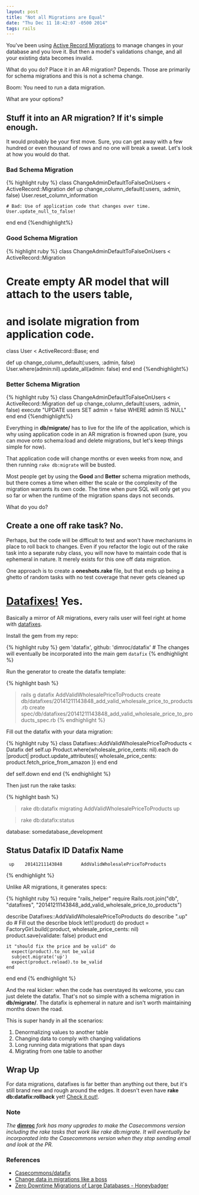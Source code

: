 ```yaml
---
layout: post
title: "Not all Migrations are Equal"
date: "Thu Dec 11 18:42:07 -0500 2014"
tags: rails
---
```


You've been using [Active Record Migrations](http://api.rubyonrails.org/classes/ActiveRecord/Migration.html) to manage changes in
your database and you love it. But then a model's validations change, and all your existing data becomes invalid.

What do you do? Place it in an AR migration? Depends. Those are primarily for schema migrations and this is not a schema change.

Boom: You need to run a data migration.

<!--more-->

What are your options?

## Stuff it into an AR migration? If it's simple enough.

It would probably be your first move. Sure, you can get away with a few hundred or even thousand of rows
and no one will break a sweat. Let's look at how you would do that.

### Bad Schema Migration

{% highlight ruby %}
class ChangeAdminDefaultToFalseOnUsers < ActiveRecord::Migration
  def up
    change_column_default(:users, :admin, false)
    User.reset_column_information

    # Bad: Use of application code that changes over time.
    User.update_null_to_false! 
  end
end
{%endhighlight%}

### Good Schema Migration

{% highlight ruby %}
class ChangeAdminDefaultToFalseOnUsers < ActiveRecord::Migration
  # Create empty AR model that will attach to the users table,
  # and isolate migration from application code.
  class User < ActiveRecord::Base; end

  def up
    change_column_default(:users, :admin, false)
    User.where(admin:nil).update_all(admin: false)
  end
end
{%endhighlight%}

### Better Schema Migration

{% highlight ruby %}
class ChangeAdminDefaultToFalseOnUsers < ActiveRecord::Migration
  def up
    change_column_default(:users, :admin, false)
    execute "UPDATE users SET admin = false WHERE admin IS NULL"
  end
end
{%endhighlight%}

Everything in **db/migrate/** has to live for the life
of the application, which is why using application code in an AR migration is frowned upon (sure, you can move onto schema:load and delete migrations, but let's keep things simple for now).

That application code will change months or even weeks from now, and then running `rake db:migrate` will be busted.

Most people get by using the **Good** and **Better** schema migration methods, but there comes a time when either the scale
or the complexity of the migration warrants its own code. The time when pure SQL will only get you so far or when the runtime of the migration
spans days not seconds.

What do you do?

## Create a one off rake task? No.

Perhaps, but the code will be difficult to test and won't have mechanisms in place to roll back to changes. Even if you refactor the logic out of
the rake task into a separate ruby class, you will now have to maintain code that is ephemeral in nature. It merely exists for this one off data migration.

One approach is to create a **oneshots.rake** file, but that ends up being a ghetto of random tasks with no test coverage that never gets cleaned up 

# [Datafixes!](https://github.com/dimroc/datafix) Yes.

Basically a mirror of AR migrations, every rails user will feel right at home with [datafixes](https://github.com/dimroc/datafix).

Install the gem from my repo:

{% highlight ruby %}
gem 'datafix', github: 'dimroc/datafix' # The changes will eventually be incorporated into the main gem `datafix`
{% endhighlight %}

Run the generator to create the datafix template:

{% highlight bash %}
> rails g datafix AddValidWholesalePriceToProducts
  create  db/datafixes/20141211143848_add_valid_wholesale_price_to_products.rb
  create  spec/db/datafixes/20141211143848_add_valid_wholesale_price_to_products_spec.rb
{% endhighlight %}

Fill out the datafix with your data migration:

{% highlight ruby %}
class Datafixes::AddValidWholesalePriceToProducts < Datafix
  def self.up
    Product.where(wholesale_price_cents: nil).each do |product|
      product.update_attributes({
        wholesale_price_cents: product.fetch_price_from_amazon
      })
    end
  end

  def self.down
  end
end
{% endhighlight %}

Then just run the rake tasks:

{% highlight bash %}
> rake db:datafix
  migrating AddValidWholesalePriceToProducts up

> rake db:datafix:status

  database: somedatabase_development

   Status   Datafix ID            Datafix Name
  --------------------------------------------------
     up    20141211143848       AddValidWholesalePriceToProducts
{% endhighlight %}

Unlike AR migrations, it generates specs:

{% highlight ruby %}
require "rails_helper"
require Rails.root.join("db", "datafixes", "20141211143848_add_valid_wholesale_price_to_products")

describe Datafixes::AddValidWholesalePriceToProducts do
  describe ".up" do
    # Fill out the describe block
    let!(:product) do
      product = FactoryGirl.build(:product, wholesale_price_cents: nil)
      product.save(validate: false)
      product
    end

    it "should fix the price and be valid" do
      expect(product).to_not be_valid
      subject.migrate('up')
      expect(product.reload).to be_valid
    end
  end
end
{% endhighlight %}

And the real kicker: when the code has overstayed its welcome, you can just delete the datafix. That's not so simple with a schema migration in **db/migrate/**. 
The datafix is ephemeral in nature and isn't worth maintaining months down the road.

This is super handy in all the scenarios:

1. Denormalizing values to another table
2. Changing data to comply with changing validations
3. Long running data migrations that span days
4. Migrating from one table to another

## Wrap Up

For data migrations, datafixes is far better than anything out there, but it's still brand new and rough around the edges. It doesn't even have
**rake db:datafix:rollback** yet! [Check it out!](https://github.com/dimroc/datafix).

### Note
*The* [**dimroc**](https://github.com/dimroc/datafix) *fork has many upgrades to make the Casecommons version including the rake tasks that work like rake db:migrate. It will eventually be incorporated into the Casecommons version
when they stop sending email and look at the PR.*

### References

- [Casecommons/datafix](https://github.com/Casecommons/datafix)
- [Change data in migrations like a boss](http://railsguides.net/change-data-in-migrations-like-a-boss)
- [Zero Downtime Migrations of Large Databases - Honeybadger](https://www.honeybadger.io/blog/2013/08/06/zero-downtime-migrations-of-large-databases-using-rails-postgres-and-redis)

